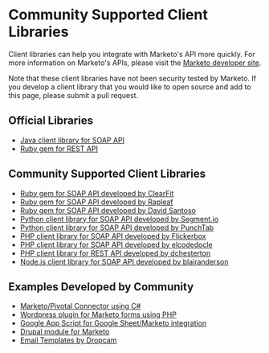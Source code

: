 Community Supported Client Libraries
====================================

Client libraries can help you integrate with Marketo's API more quickly. For more information on Marketo's APIs, please visit the [Marketo developer site](http://developers.marketo.com/documentation/soap/).

Note that these client libraries have not been security tested by Marketo. If you develop a client library that you would like to open source and add to this page, please submit a pull request.  

## Official Libraries

* [Java client library for SOAP API](https://github.com/Marketo/SOAP-API-Java-Client)
* [Ruby gem for REST API](https://github.com/jalemieux/mkto_rest)

## Community Supported Client Libraries  

* [Ruby gem for SOAP API developed by ClearFit](https://github.com/ClearFit/marketo-api-ruby)
* [Ruby gem for SOAP API developed by Rapleaf](https://github.com/Rapleaf/marketo_gem)
* [Ruby gem for SOAP API developed by David Santoso](https://github.com/davidsantoso/markety)
* [Python client library for SOAP API developed by Segment.io](https://github.com/segmentio/marketo-python)
* [Python client library for SOAP API developed by PunchTab](https://github.com/PunchTab/suds-marketo)
* [PHP client library for SOAP API developed by Flickerbox](https://github.com/flickerbox/marketo)
* [PHP client library for SOAP API developed by elcodedocle](https://github.com/elcodedocle/marketo-soap-api-php-client)
* [PHP client library for REST API developed by dchesterton](https://github.com/dchesterton/marketo-rest-api)
* [Node.js client library for SOAP API developed by blairanderson](https://github.com/Datahero/node-marketo)

## Examples Developed by Community 

* [Marketo/Pivotal Connector using C#](https://github.com/nightkiller/Marketo-Pivotal/tree/master/Marketo-Pivotal)
* [Wordpress plugin for Marketo forms using PHP](https://github.com/wp-plugins/marketo)
* [Google App Script for Google Sheet/Marketo integration](https://github.com/khalstvedt/mkto_google-spreadsheet)
* [Drupal module for Marketo](https://github.com/MarketoMA/marketo_ma)
* [Email Templates by Dropcam](https://github.com/dropcam/marketo-email-templates)



